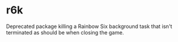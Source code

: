 # r6k
Deprecated package killing a Rainbow Six background task that isn't terminated as should be when closing the game.
